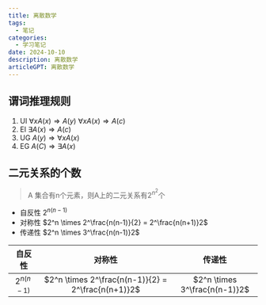 ```yaml
---
title: 离散数学
tags:
  - 笔记
categories:
  - 学习笔记
date: 2024-10-10
description: 离散数学
articleGPT: 离散数学
---
```


## 谓词推理规则

1. UI
   $\forall x A(x) \Rightarrow A(y)$
   $\forall x A(x) \Rightarrow A(c)$
2. EI
   $\exists A(x) \Rightarrow A(c)$
3. UG
   $A(y)\Rightarrow \forall x A(x)$
4. EG
   $A(C)\Rightarrow \exists A(x)$

## 二元关系的个数

> A 集合有n个元素，则A上的二元关系有$2^{n^2}$个

- 自反性
  $2^{n(n-1)}$
- 对称性
  $2^n \times 2^\frac{n(n-1)}{2} = 2^\frac{n(n+1)}2$
- 传递性
  $2^n \times 3^\frac{n(n-1)}2$

|     自反性     |                        对称性                        |             传递性             |
| :------------: | :--------------------------------------------------: | :-----------------------------: |
| $2^{n(n-1)}$ | $2^n \times 2^\frac{n(n-1)}{2} = 2^\frac{n(n+1)}2$ | $2^n \times 3^\frac{n(n-1)}2$ |
